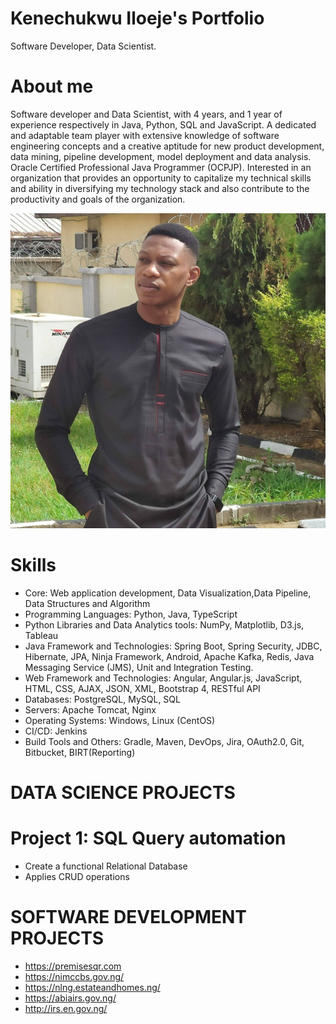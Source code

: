 # Kenechukwu Iloeje's Portfolio
Software Developer, Data Scientist.

# About me
Software developer and Data Scientist, with 4 years, and 1 year of experience respectively in Java, Python, SQL and JavaScript. A dedicated and adaptable team player with extensive knowledge of software engineering concepts and a creative aptitude for new product development, data mining, pipeline development, model deployment and data analysis. Oracle Certified Professional Java Programmer (OCPJP). Interested in an organization that provides an opportunity to capitalize my technical skills and ability in diversifying my technology stack and also contribute to the productivity and goals of the organization.

![](/images/kene_profile.jpg)

# Skills
* Core: Web application development, Data Visualization,Data Pipeline, Data Structures and Algorithm
* Programming Languages: Python, Java, TypeScript
* Python Libraries and Data Analytics tools: NumPy, Matplotlib, D3.js, Tableau
* Java Framework and Technologies: Spring Boot, Spring Security, JDBC, Hibernate, JPA, Ninja Framework, Android, Apache Kafka, Redis, Java Messaging Service (JMS), Unit and Integration Testing.
* Web Framework and Technologies: Angular, Angular.js, JavaScript, HTML, CSS, AJAX, JSON, XML, Bootstrap 4, RESTful API
* Databases: PostgreSQL, MySQL, SQL
* Servers: Apache Tomcat, Nginx
* Operating Systems: Windows, Linux (CentOS)
* CI/CD: Jenkins
* Build Tools and Others: Gradle, Maven, DevOps, Jira, OAuth2.0, Git, Bitbucket, BIRT(Reporting)

# DATA SCIENCE PROJECTS

# Project 1: SQL Query automation
* Create a functional Relational Database
* Applies CRUD operations

# SOFTWARE DEVELOPMENT PROJECTS

* https://premisesqr.com
* https://nimccbs.gov.ng/
* https://nlng.estateandhomes.ng/
* https://abiairs.gov.ng/
* http://irs.en.gov.ng/
